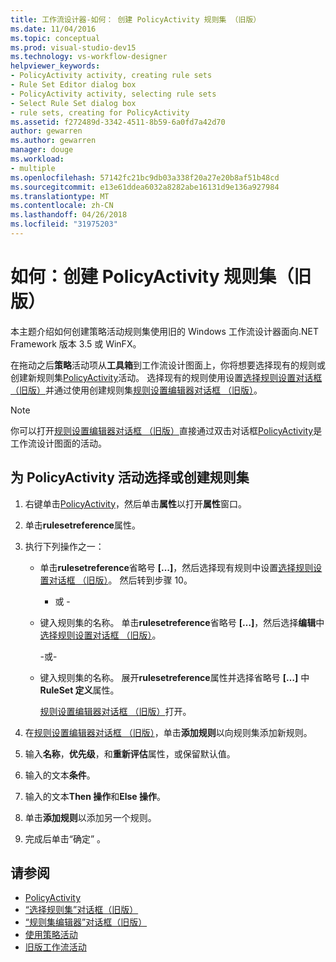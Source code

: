 ```yaml
---
title: 工作流设计器-如何： 创建 PolicyActivity 规则集 （旧版）
ms.date: 11/04/2016
ms.topic: conceptual
ms.prod: visual-studio-dev15
ms.technology: vs-workflow-designer
helpviewer_keywords:
- PolicyActivity activity, creating rule sets
- Rule Set Editor dialog box
- PolicyActivity activity, selecting rule sets
- Select Rule Set dialog box
- rule sets, creating for PolicyActivity
ms.assetid: f272489d-3342-4511-8b59-6a0fd7a42d70
author: gewarren
ms.author: gewarren
manager: douge
ms.workload:
- multiple
ms.openlocfilehash: 57142fc21bc9db03a338f20a27e20b8af51b48cd
ms.sourcegitcommit: e13e61ddea6032a8282abe16131d9e136a927984
ms.translationtype: MT
ms.contentlocale: zh-CN
ms.lasthandoff: 04/26/2018
ms.locfileid: "31975203"
---
```

# <a name="how-to-create-a-policyactivity-rule-set-legacy"></a>如何：创建 PolicyActivity 规则集（旧版）

本主题介绍如何创建策略活动规则集使用旧的 Windows 工作流设计器面向.NET Framework 版本 3.5 或 WinFX。

 在拖动之后**策略**活动项从**工具箱**到工作流设计图面上，你将想要选择现有的规则或创建新规则集[PolicyActivity](http://go.microsoft.com/fwlink?LinkID=65019)活动。 选择现有的规则使用设置[选择规则设置对话框 （旧版）](../workflow-designer/select-rule-set-dialog-box-legacy.md)并通过使用创建规则集[规则设置编辑器对话框 （旧版）](../workflow-designer/rule-set-editor-dialog-box-legacy.md)。

> [!NOTE]
> 你可以打开[规则设置编辑器对话框 （旧版）](../workflow-designer/rule-set-editor-dialog-box-legacy.md)直接通过双击对话框[PolicyActivity](http://go.microsoft.com/fwlink?LinkID=65019)是工作流设计图面的活动。

## <a name="to-select-or-create-a-rule-set-for-a-policyactivity-activity"></a>为 PolicyActivity 活动选择或创建规则集

1.  右键单击[PolicyActivity](http://go.microsoft.com/fwlink?LinkID=65019)，然后单击**属性**以打开**属性**窗口。

2.  单击**rulesetreference**属性。

3.  执行下列操作之一：

    -   单击**rulesetreference**省略号 **[…]**，然后选择现有规则中设置[选择规则设置对话框 （旧版）](../workflow-designer/select-rule-set-dialog-box-legacy.md)。 然后转到步骤 10。

         - 或 -

    -   键入规则集的名称。 单击**rulesetreference**省略号 **[…]**，然后选择**编辑**中[选择规则设置对话框 （旧版）](../workflow-designer/select-rule-set-dialog-box-legacy.md)。

         -或-

    -   键入规则集的名称。 展开**rulesetreference**属性并选择省略号 **[…]** 中**RuleSet 定义**属性。

         [规则设置编辑器对话框 （旧版）](../workflow-designer/rule-set-editor-dialog-box-legacy.md)打开。

4.  在[规则设置编辑器对话框 （旧版）](../workflow-designer/rule-set-editor-dialog-box-legacy.md)，单击**添加规则**以向规则集添加新规则。

5.  输入**名称**，**优先级**，和**重新评估**属性，或保留默认值。

6.  输入的文本**条件**。

7.  输入的文本**Then 操作**和**Else 操作**。

8.  单击**添加规则**以添加另一个规则。

9. 完成后单击“确定” 。

## <a name="see-also"></a>请参阅

- [PolicyActivity](http://go.microsoft.com/fwlink?LinkID=65019)
- [“选择规则集”对话框（旧版）](../workflow-designer/select-rule-set-dialog-box-legacy.md)
- [“规则集编辑器”对话框（旧版）](../workflow-designer/rule-set-editor-dialog-box-legacy.md)
- [使用策略活动](http://go.microsoft.com/fwlink?LinkID=65004)
- [旧版工作流活动](../workflow-designer/legacy-workflow-activities.md)